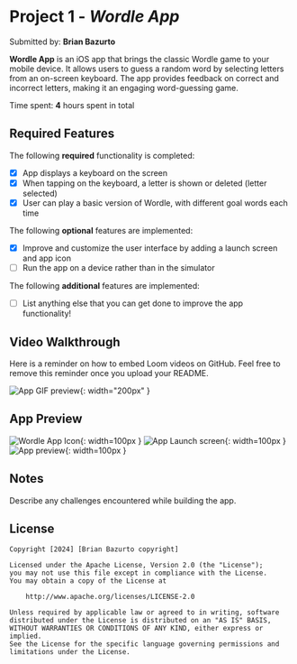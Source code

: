 # Project 1 - *Wordle App*

Submitted by: **Brian Bazurto**

**Wordle App** is an iOS app that brings the classic Wordle game to your mobile device. It allows users to guess a random word by selecting letters from an on-screen keyboard. The app provides feedback on correct and incorrect letters, making it an engaging word-guessing game.

Time spent: **4** hours spent in total

## Required Features

The following **required** functionality is completed:

- [x] App displays a keyboard on the screen
- [x] When tapping on the keyboard, a letter is shown or deleted (letter selected)
- [x] User can play a basic version of Wordle, with different goal words each time

The following **optional** features are implemented:

- [x] Improve and customize the user interface by adding a launch screen and app icon
- [ ] Run the app on a device rather than in the simulator

The following **additional** features are implemented:

- [ ] List anything else that you can get done to improve the app functionality!

## Video Walkthrough

Here is a reminder on how to embed Loom videos on GitHub. Feel free to remove this reminder once you upload your README.

![App GIF preview](https://github.com/ba-00001/WORDLE_IOS/blob/main/wordle_ios.gif){: width="200px" }

## App Preview

![Wordle App Icon](https://github.com/ba-00001/WORDLE_IOS/blob/main/IOS_APP_ICON.png){: width=100px }
![App Launch screen](https://github.com/ba-00001/WORDLE_IOS/blob/main/WORDLE_LAUNCH_SCREEN.png){: width=100px }
![App preview](https://github.com/ba-00001/WORDLE_IOS/blob/main/WORDLE_APP_PREVIEW.png){: width=100px }


## Notes

Describe any challenges encountered while building the app.

## License

    Copyright [2024] [Brian Bazurto copyright]

    Licensed under the Apache License, Version 2.0 (the "License");
    you may not use this file except in compliance with the License.
    You may obtain a copy of the License at

        http://www.apache.org/licenses/LICENSE-2.0

    Unless required by applicable law or agreed to in writing, software
    distributed under the License is distributed on an "AS IS" BASIS,
    WITHOUT WARRANTIES OR CONDITIONS OF ANY KIND, either express or implied.
    See the License for the specific language governing permissions and
    limitations under the License.
